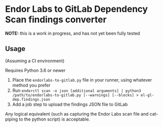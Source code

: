 # Endor Labs to GitLab Dependency Scan findings converter

**NOTE:** this is a work in progress, and has not yet been fully tested

## Usage

(Assuming a CI environment)

Requires Python 3.6 or newer

1. Place the `endorlabs-to-gitlab.py` file in your runner, using whatever method you prefer
2. Run `endorctl scan -o json [additional arguments] | python3 /path/to/endorlabs-to-gitlab.py [--warnings] [--blocks] > el-gl-dep.findings.json`
3. Add a job step to upload the findings JSON file to GitLab

Any logical equivalent (such as capturing the Endor Labs scan file and cat-piping to the python script) is acceptable.